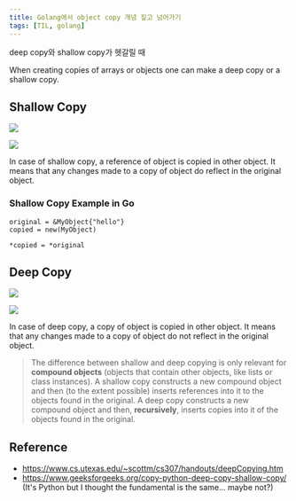 ```yaml
---
title: Golang에서 object copy 개념 짚고 넘어가기
tags: [TIL, golang]
---
```


deep copy와 shallow copy가 헷갈릴 때

<!--more-->

When creating copies of arrays or objects one can make a deep copy or a shallow copy.

## Shallow Copy
![](https://cdncontribute.geeksforgeeks.org/wp-content/uploads/shallow-copy.jpg)

![](https://www.cs.utexas.edu/~scottm/images/deep_v1.gif)

In case of shallow copy, a reference of object is copied in other object. It means that any changes made to a copy of object do reflect in the original object.

### Shallow Copy Example in Go

```golang
original = &MyObject{"hello"}
copied = new(MyObject)

*copied = *original
```

## Deep Copy
![](https://cdncontribute.geeksforgeeks.org/wp-content/uploads/deep-copy.jpg)

![](https://www.cs.utexas.edu/~scottm/images/deep_v3.gif)

In case of deep copy, a copy of object is copied in other object. It means that any changes made to a copy of object do not reflect in the original object.


> The difference between shallow and deep copying is only relevant for **compound objects** (objects that contain other objects, like lists or class instances).
A shallow copy constructs a new compound object and then (to the extent possible) inserts references into it to the objects found in the original.
A deep copy constructs a new compound object and then, **recursively**, inserts copies into it of the objects found in the original.

## Reference
- https://www.cs.utexas.edu/~scottm/cs307/handouts/deepCopying.htm
- https://www.geeksforgeeks.org/copy-python-deep-copy-shallow-copy/ (It's Python but I thought the fundamental is the same... maybe not?)